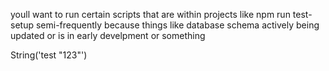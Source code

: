 youll want to run certain scripts that are within projects like npm run test-setup semi-frequently because things like database schema actively being updated or is in early develpment or something







String('test "123"')
